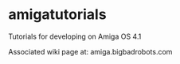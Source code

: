 # amigatutorials
Tutorials for developing on Amiga OS 4.1

Associated wiki page at: amiga.bigbadrobots.com
